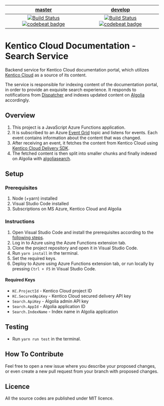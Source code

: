 | [master](https://github.com/Kentico/kentico-cloud-docs-search/tree/master) | [develop](https://github.com/Kentico/kentico-cloud-docs-search/tree/develop) |
|:---:|:---:|
| [![Build Status](https://travis-ci.com/Kentico/kentico-cloud-docs-search.svg?branch=master)](https://travis-ci.org/Kentico/kentico-cloud-docs-search/branches) [![codebeat badge](https://codebeat.co/badges/3a18e54e-e817-475a-aa54-56753db021af)](https://codebeat.co/projects/github-com-kentico-kentico-cloud-docs-search-master) | [![Build Status](https://travis-ci.com/Kentico/kentico-cloud-docs-search.svg?branch=develop)](https://travis-ci.org/Kentico/kentico-cloud-docs-search/branches) [![codebeat badge](https://codebeat.co/badges/b7154b94-4a70-42ad-aa9f-6b8851c8d17d)](https://codebeat.co/projects/github-com-kentico-kentico-cloud-docs-search-develop) |


# Kentico Cloud Documentation - Search Service
Backend service for Kentico Cloud documentation portal, which utilizes [Kentico Cloud](https://app.kenticocloud.com/) as a source of its content.

The service is responsible for indexing content of the documentation portal, in order to provide an exquisite search experience.
It responds to notifications from [Dispatcher](https://github.com/Kentico/kentico-cloud-docs-dispatcher) and indexes updated content on [Algolia](https://www.algolia.com/) accordingly.

## Overview
1. This project is a JavaScript Azure Functions application.
2. It is subscribed to an Azure [Event Grid](https://azure.microsoft.com/en-us/services/event-grid/) topic and listens for events. Each event contains information about the content that was changed.
3. After receiving an event, it fetches the content from Kentico Cloud using [Kentico Cloud Delivery SDK](https://github.com/Kentico/kentico-cloud-js/tree/master/packages/delivery).
4. The fetched content is then split into smaller chunks and finally indexed on Algolia with [algoliasearch](https://github.com/algolia/algoliasearch-client-javascript).

## Setup

### Prerequisites
1. Node (+yarn) installed
2. Visual Studio Code installed
3. Subscriptions on MS Azure, Kentico Cloud and Algolia

### Instructions
1. Open Visual Studio Code and install the prerequisites according to the [following steps](https://code.visualstudio.com/tutorials/functions-extension/getting-started).
2. Log in to Azure using the Azure Functions extension tab.
3. Clone the project repository and open it in Visual Studio Code.
4. Run `yarn install` in the terminal.
5. Set the required keys.
6. Deploy to Azure using Azure Functions extension tab, or run locally by pressing `Ctrl + F5` in Visual Studio Code.

#### Required Keys
* `KC.ProjectId` - Kentico Cloud project ID
* `KC.SecuredApiKey` - Kentico Cloud secured delivery API key
* `Search.ApiKey` - Algolia admin API key
* `Search.AppId` - Algolia application ID
* `Search.IndexName` - Index name in Algolia application

## Testing
* Run `yarn run test` in the terminal.

## How To Contribute
Feel free to open a new issue where you describe your proposed changes, or even create a new pull request from your branch with proposed changes.

## Licence
All the source codes are published under MIT licence.
